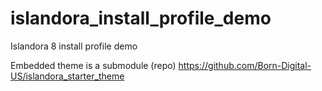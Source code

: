 # islandora_install_profile_demo
Islandora 8 install profile demo

Embedded theme is a submodule (repo)
https://github.com/Born-Digital-US/islandora_starter_theme
